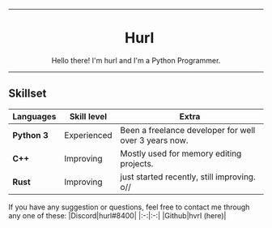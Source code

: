 ***
<h1 align="center">
&nbsp;
Hurl
</h1>
<p align="center">
Hello there! I'm hurl and I'm a Python Programmer.
</p>

***

## Skillset
| Languages  | Skill level | Extra                                              |
| -----------| ----------- | -------------------------------------------------- |
|**Python 3**| Experienced | Been a freelance developer for well over 3 years now.    |     
|  **C++**   | Improving   | Mostly used for memory editing projects.           |
| **Rust**   | Improving   | just started recently, still improving. o//        |

If you have any suggestion or questions, feel free to contact me through any one of these:
|Discord|hurl#8400|
|:-:|:-:|
|Github|hvrI (here)|
